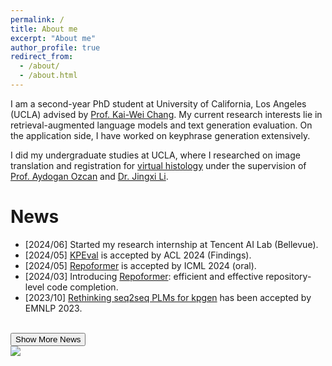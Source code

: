 ```yaml
---
permalink: /
title: About me
excerpt: "About me"
author_profile: true
redirect_from: 
  - /about/
  - /about.html
---
```


I am a second-year PhD student at University of California, Los Angeles (UCLA) advised by [Prof. Kai-Wei Chang](http://web.cs.ucla.edu/~kwchang/). My current research interests lie in retrieval-augmented language models and text generation evaluation. On the application side, I have worked on keyphrase generation extensively.

I did my undergraduate studies at UCLA, where I researched on image translation and registration for [virtual histology](https://www.nature.com/articles/s41377-021-00674-8) under the supervision of [Prof. Aydogan Ozcan](https://www.ee.ucla.edu/aydogan-ozcan/) and [Dr. Jingxi Li](https://sites.google.com/view/ljxi). 

News
====
* [2024/06] Started my research internship at Tencent AI Lab (Bellevue).
* [2024/05] [KPEval](https://arxiv.org/abs/2303.15422) is accepted by ACL 2024 (Findings).
* [2024/05] [Repoformer](https://repoformer.github.io/) is accepted by ICML 2024 (oral).
* [2024/03] Introducing [Repoformer](https://repoformer.github.io/): efficient and effective repository-level code completion.
* [2023/10] [Rethinking seq2seq PLMs for kpgen](https://arxiv.org/abs/2310.06374) has been accepted by EMNLP 2023.
<div id="more-news" style="display: none;">
  * [2023/07] Started my applied scientist internship at AWS.
  * [2023/03] Introducing [KPEval](https://arxiv.org/abs/2303.15422), a new framework for evaluating keyphrase systems.
  * [2022/10] [Low resource kpgen](https://aclanthology.org/2022.findings-emnlp.49/) has been accepted by EMNLP 2022 (Findings).
  * [2022/09] Started working as a PhD student in the [UCLA NLP Group](http://web.cs.ucla.edu/~kwchang/members/).
</div>
<br />
<button onclick="toggleNews()">Show More News</button>

<br />
<a href="https://clustrmaps.com/site/1bw2e" title="Visit tracker"><img src="//www.clustrmaps.com/map_v2.png?d=YEXbU0ztNHSLCXRZZYQ1EhkrUToe0dYoB34LhCgU-xU&cl=ffffff"></a>
